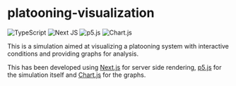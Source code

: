 # platooning-visualization

![TypeScript](https://img.shields.io/badge/Typescript-%23007ACC.svg?style=flat-square&logo=typescript&logoColor=white)
![Next JS](https://img.shields.io/badge/Next.js-black?style=flat-square&logo=next.js&logoColor=white)
![p5.js](https://img.shields.io/badge/p5.js-ED225D?style=flat-square&logo=p5.js&logoColor=white)
![Chart.js](https://img.shields.io/badge/Chart.js-FF6384?style=flat-square&logo=chart.js&logoColor=white)

This is a simulation aimed at visualizing a platooning system with interactive conditions and providing graphs for analysis.

This has been developed using [Next.js](https://nextjs.org/) for server side rendering, [p5.js](https://p5js.org/) for the simulation itself and [Chart.js](https://www.chartjs.org/) for the graphs.
